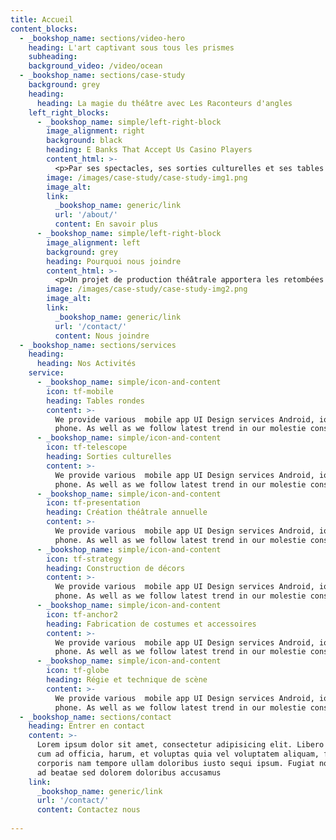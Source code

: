 ```yaml
---
title: Accueil
content_blocks:
  - _bookshop_name: sections/video-hero
    heading: L'art captivant sous tous les prismes
    subheading: 
    background_video: /video/ocean
  - _bookshop_name: sections/case-study
    background: grey
    heading:
      heading: La magie du théâtre avec Les Raconteurs d'angles
    left_right_blocks:
      - _bookshop_name: simple/left-right-block
        image_alignment: right
        background: black
        heading: E Banks That Accept Us Casino Players
        content_html: >-
          <p>Par ses spectacles, ses sorties culturelles et ses tables rondes, la troupe de théâtre Les Raconteurs d'angles offre une expérience qui vous transportera dans des histoires captivantes, des personnages mémorables et des idées novatrices. </p><p>En combinant le talent créatif avec la vision ingénieuse, des pièces théâtrales immersives sont imaginées et réalisées par les membres de la troupe. Que vous soyez une personne passionnée de théâtre ou simplement à la recherche d'une expérience inoubliable, rejoignez-nous pour une soirée magique sous les projecteurs.</p>
        image: /images/case-study/case-study-img1.png
        image_alt:
        link:
          _bookshop_name: generic/link
          url: '/about/'
          content: En savoir plus
      - _bookshop_name: simple/left-right-block
        image_alignment: left
        background: grey
        heading: Pourquoi nous joindre
        content_html: >-
          <p>Un projet de production théâtrale apportera les retombées suivantes pour l’ÉTS ainsi que pour sa communauté :</p><ul><li>Visibilité externe</li><li>Élargissement des horizons culturels de la population de l'ÉTS</li><li>Développement de la pensée créative</li><li>Amélioration des compétences en communication</li><li>Lieu d'échange où faire entendre sa voix </li><li>Amélioration des compétences en gestion de projet et en travail d'équipe</li><li>Application créative de l'ingénierie</li></ul>
        image: /images/case-study/case-study-img2.png
        image_alt:
        link:
          _bookshop_name: generic/link
          url: '/contact/'
          content: Nous joindre
  - _bookshop_name: sections/services
    heading:
      heading: Nos Activités
    service:
      - _bookshop_name: simple/icon-and-content
        icon: tf-mobile
        heading: Tables rondes
        content: >-
          We provide various  mobile app UI Design services Android, ios,windows
          phone. As well as we follow latest trend in our molestie consequat.
      - _bookshop_name: simple/icon-and-content
        icon: tf-telescope
        heading: Sorties culturelles
        content: >-
          We provide various  mobile app UI Design services Android, ios,windows
          phone. As well as we follow latest trend in our molestie consequat.
      - _bookshop_name: simple/icon-and-content
        icon: tf-presentation
        heading: Création théâtrale annuelle
        content: >-
          We provide various  mobile app UI Design services Android, ios,windows
          phone. As well as we follow latest trend in our molestie consequat.
      - _bookshop_name: simple/icon-and-content
        icon: tf-strategy
        heading: Construction de décors
        content: >-
          We provide various  mobile app UI Design services Android, ios,windows
          phone. As well as we follow latest trend in our molestie consequat.
      - _bookshop_name: simple/icon-and-content
        icon: tf-anchor2
        heading: Fabrication de costumes et accessoires
        content: >-
          We provide various  mobile app UI Design services Android, ios,windows
          phone. As well as we follow latest trend in our molestie consequat.
      - _bookshop_name: simple/icon-and-content
        icon: tf-globe
        heading: Régie et technique de scène
        content: >-
          We provide various  mobile app UI Design services Android, ios,windows
          phone. As well as we follow latest trend in our molestie consequat.
  - _bookshop_name: sections/contact
    heading: Entrer en contact
    content: >-
      Lorem ipsum dolor sit amet, consectetur adipisicing elit. Libero fugiat
      cum ad officia, harum, et voluptas quia vel voluptatem aliquam, facilis
      corporis nam tempore ullam doloribus iusto sequi ipsum. Fugiat non culpa
      ad beatae sed dolorem doloribus accusamus
    link:
      _bookshop_name: generic/link
      url: '/contact/'
      content: Contactez nous
    
---
```


